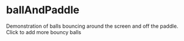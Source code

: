 # ballAndPaddle
Demonstration of balls bouncing around the screen and off the paddle.
Click to add more bouncy balls
